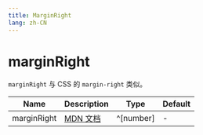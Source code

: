 ```yaml
---
title: MarginRight
lang: zh-CN
---
```


# marginRight

`marginRight` 与 CSS 的 `margin-right` 类似。

| Name               | Description      | Type                         | Default |
|--------------------|------------------|------------------------------| ------- |
| marginRight         |[MDN 文档](http://developer.mozilla.org/zh-CN/docs/Web/CSS/margin-right) | ^[number]| - |
